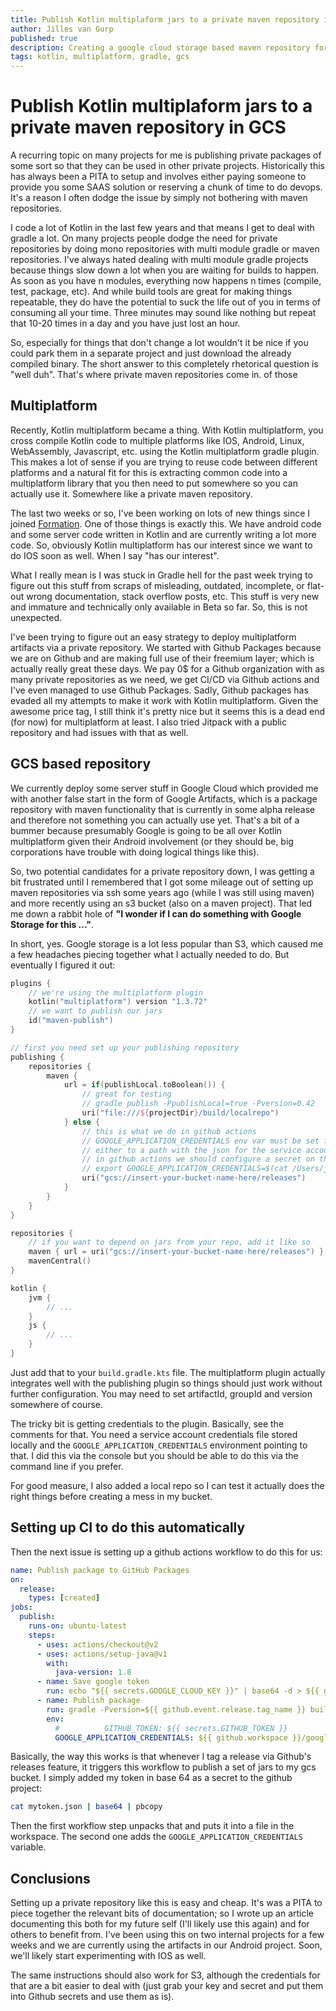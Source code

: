 ```yaml
---
title: Publish Kotlin multiplaform jars to a private maven repository in GCS
author: Jilles van Gurp
published: true
description: Creating a google cloud storage based maven repository for storing kotlin multiplatform jars.
tags: kotlin, multiplatform, gradle, gcs
---
```


# Publish Kotlin multiplaform jars to a private maven repository in GCS

A recurring topic on many projects for me is publishing private packages of some sort so that they can be used in other private projects. Historically this has always been a PITA to setup and involves either paying someone to provide you some SAAS solution or reserving a chunk of time to do devops. It's a reason I often dodge the issue by simply not bothering with maven repositories.

I code a lot of Kotlin in the last few years and that means I get to deal with gradle a lot. On many projects people dodge the need for private repositories by doing mono repositories with multi module gradle or maven repositories. I've always hated dealing with multi module gradle projects because things slow down a lot when you are waiting for builds to happen. As soon as you have n modules, everything now happens n times (compile, test, package, etc). And while build tools are great for making things repeatable, they do have the potential to suck the life out of you in terms of consuming all your time. Three minutes may sound like nothing but repeat that 10-20 times in a day and you have just lost an hour.

So, especially for things that don't change a lot wouldn't it be nice if you could park them in a separate project and just download the already compiled binary. The short answer to this completely rhetorical question is "well duh". That's where private maven repositories come in. of those 

## Multiplatform

Recently, Kotlin multiplatform became a thing. With Kotlin multiplatform, you cross compile Kotlin code to multiple platforms like IOS, Android, Linux, WebAssembly, Javascript, etc. using the Kotlin multiplatform gradle plugin. This makes a lot of sense if you are trying to reuse code between different platforms and a natural fit for this is extracting common code into a multiplatform library that you then need to put somewhere so you can actually use it. Somewhere like a private maven repository.

The last two weeks or so, I've been working on lots of new things since I joined [Formation](https://tryformation.com). One of those things is exactly this. We have android code and some server code written in Kotlin and are currently writing a lot more code. So, obviously Kotlin multiplatform has our interest since we want to do IOS soon as well. When I say "has our interest". 

What I really mean is I was stuck in Gradle hell for the past week trying to figure out this stuff from scraps of misleading, outdated, incomplete, or flat-out wrong documentation, stack overflow posts, etc. This stuff is very new and immature and technically only available in Beta so far. So, this is not unexpected.

I've been trying to figure out an easy strategy to deploy multiplatform artifacts via a private repository. We started with Github Packages because we are on Github and are making full use of their freemium layer; which is actually really great these days. We pay 0$ for a Github organization with as many private repositories as we need, we get CI/CD via Github actions and I've even managed to use Github Packages. Sadly, Github packages has evaded all my attempts to make it work with Kotlin multiplatform. Given the awesome price tag, I still think it's pretty nice but it seems this is a dead end (for now) for multiplatform at least. I also tried Jitpack with a public repository and had issues with that as well.

## GCS based repository

We currently deploy some server stuff in Google Cloud which provided me with another false start in the form of Google Artifacts, which is a package repository with maven functionality that is currently in some alpha release and therefore not something you can actually use yet. That's a bit of a bummer because presumably Google is going to be all over Kotlin multiplatform given their Android involvement (or they should be, big corporations have trouble with doing logical things like this).

So, two potential candidates for a private repository down, I was getting a bit frustrated until I remembered that I got some mileage out of setting up maven repositories via ssh some years ago (while I was still using maven) and more recently using an s3 bucket (also on a maven project). That led me down a rabbit hole of **"I wonder if I can do something with Google Storage for this ..."**.

In short, yes. Google storage is a lot less popular than S3, which caused me a few headaches piecing together what I actually needed to do. But eventually I figured it out:

```kotlin
plugins {
    // we're using the multiplatform plugin
    kotlin("multiplatform") version "1.3.72"
    // we want to publish our jars
    id("maven-publish")
}

// first you need set up your publishing repository
publishing {
    repositories {
        maven {
            url = if(publishLocal.toBoolean()) {
                // great for testing
                // gradle publish -PpublishLocal=true -Pversion=0.42
                uri("file:///${projectDir}/build/localrepo")
            } else {
                // this is what we do in github actions
                // GOOGLE_APPLICATION_CREDENTIALS env var must be set for this to work
                // either to a path with the json for the service account or with the base64 content of that.
                // in github actions we should configure a secret on the repository with a base64 version of a service account
                // export GOOGLE_APPLICATION_CREDENTIALS=$(cat /Users/jillesvangurp/.gcloud/jvg-admin.json | base64)
                uri("gcs://insert-your-bucket-name-here/releases")
            }
        }
    }
}

repositories {
    // if you want to depend on jars from your repo, add it like so
    maven { url = uri("gcs://insert-your-bucket-name-here/releases") }
    mavenCentral()
}

kotlin {
    jvm {
        // ...
    }
    js {
        // ...
    }
}
```

Just add that to your `build.gradle.kts` file. The multiplatform plugin actually integrates well with the publishing plugin so things should just work without further configuration. You may need to set artifactId, groupId and version somewhere of course.

The tricky bit is getting credentials to the plugin. Basically, see the comments for that. You need a service account credentials file stored locally and the `GOOGLE_APPLICATION_CREDENTIALS` environment pointing to that. I did this via the console but you should be able to do this via the command line if you prefer.

For good measure, I also added a local repo so I can test it actually does the right things before creating a mess in my bucket.

## Setting up CI to do this automatically

Then the next issue is setting up a github actions workflow to do this for us:

```yaml
name: Publish package to GitHub Packages
on:
  release:
    types: [created]
jobs:
  publish:
    runs-on: ubuntu-latest
    steps:
      - uses: actions/checkout@v2
      - uses: actions/setup-java@v1
        with:
          java-version: 1.8
      - name: Save google token
        run: echo "${{ secrets.GOOGLE_CLOUD_KEY }}" | base64 -d > ${{ github.workspace }}/google_tok.json
      - name: Publish package
        run: gradle -Pversion=${{ github.event.release.tag_name }} build publish
        env:
          #          GITHUB_TOKEN: ${{ secrets.GITHUB_TOKEN }}
          GOOGLE_APPLICATION_CREDENTIALS: ${{ github.workspace }}/google_tok.json

```

Basically, the way this works is that whenever I tag a release via Github's releases feature, it triggers this workflow to publish a set of jars to my gcs bucket. I simply added my token in base 64 as a secret to the github project:

```bash
cat mytoken.json | base64 | pbcopy
```

Then the first workflow step unpacks that and puts it into a file in the workspace. The second one adds the `GOOGLE_APPLICATION_CREDENTIALS` variable.

## Conclusions

Setting up a private repository like this is easy and cheap. It's was a PITA to piece together the relevant bits of documentation; so I wrote up an article documenting this both for my future self (I'll likely use this again) and for others to benefit from. I've been using this on two internal projects for a few weeks and we are currently using the artifacts in our Android project. Soon, we'll likely start experimenting with IOS as well.

The same instructions should also work for S3, although the credentials for that are a bit easier to deal with (just grab your key and secret and put them into Github secrets and use them as is).
